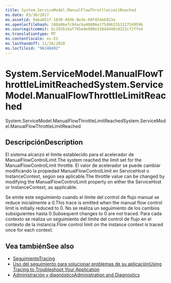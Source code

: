 ```yaml
---
title: System.ServiceModel.ManualFlowThrottleLimitReached
ms.date: 03/30/2017
ms.assetid: 9aba851f-1830-493b-8e3e-60f454eb923e
ms.openlocfilehash: 180a06efc94acba40806e1f5d661553127549596
ms.sourcegitcommit: bc293b14af795e0e999e3304dd40c0222cf2ffe4
ms.translationtype: MT
ms.contentlocale: es-ES
ms.lasthandoff: 11/26/2020
ms.locfileid: "96248492"
---
```

# <a name="systemservicemodelmanualflowthrottlelimitreached"></a><span data-ttu-id="96450-102">System.ServiceModel.ManualFlowThrottleLimitReached</span><span class="sxs-lookup"><span data-stu-id="96450-102">System.ServiceModel.ManualFlowThrottleLimitReached</span></span>

<span data-ttu-id="96450-103">System.ServiceModel.ManualFlowThrottleLimitReached</span><span class="sxs-lookup"><span data-stu-id="96450-103">System.ServiceModel.ManualFlowThrottleLimitReached</span></span>  
  
## <a name="description"></a><span data-ttu-id="96450-104">Descripción</span><span class="sxs-lookup"><span data-stu-id="96450-104">Description</span></span>  

 <span data-ttu-id="96450-105">El sistema alcanzó el límite establecido para el acelerador de ManualFlowControlLimit.</span><span class="sxs-lookup"><span data-stu-id="96450-105">The system reached the limit set for the ManualFlowControlLimit throttle.</span></span> <span data-ttu-id="96450-106">El valor de acelerador se puede cambiar modificando la propiedad ManualFlowControlLimit en ServiceHost o InstanceContext, según sea aplicable.</span><span class="sxs-lookup"><span data-stu-id="96450-106">The throttle value can be changed by modifying the ManualFlowControlLimit property on either the ServiceHost or InstanceContext, as applicable.</span></span>  
  
 <span data-ttu-id="96450-107">Se emite este seguimiento cuando el límite del control de flujo manual se reduce inicialmente a 0.</span><span class="sxs-lookup"><span data-stu-id="96450-107">This trace is emitted when the manual flow control limit is initially reduced to 0.</span></span> <span data-ttu-id="96450-108">No se realiza un seguimiento de los cambios subsiguientes hasta 0.</span><span class="sxs-lookup"><span data-stu-id="96450-108">Subsequent changes to 0 are not traced.</span></span> <span data-ttu-id="96450-109">Para cada contexto se realiza un seguimiento del límite del control de flujo en el contexto de la instancia.</span><span class="sxs-lookup"><span data-stu-id="96450-109">Flow control limit on the instance context is traced once for each context.</span></span>  
  
## <a name="see-also"></a><span data-ttu-id="96450-110">Vea también</span><span class="sxs-lookup"><span data-stu-id="96450-110">See also</span></span>

- [<span data-ttu-id="96450-111">Seguimiento</span><span class="sxs-lookup"><span data-stu-id="96450-111">Tracing</span></span>](index.md)
- [<span data-ttu-id="96450-112">Uso del seguimiento para solucionar problemas de su aplicación</span><span class="sxs-lookup"><span data-stu-id="96450-112">Using Tracing to Troubleshoot Your Application</span></span>](using-tracing-to-troubleshoot-your-application.md)
- [<span data-ttu-id="96450-113">Administración y diagnóstico</span><span class="sxs-lookup"><span data-stu-id="96450-113">Administration and Diagnostics</span></span>](../index.md)
